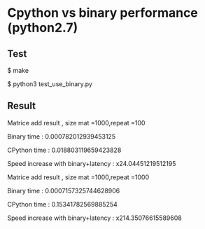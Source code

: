 # Cpython vs binary performance (python2.7)

## Test

$ make

$ python3 test_use_binary.py

## Result


Matrice add result , size mat =1000,repeat =100

Binary time : 0.000782012939453125

CPython time : 0.018803119659423828

Speed increase with binary+latency : x24.04451219512195



Matrice add result , size mat =1000,repeat =1000

Binary time : 0.0007157325744628906

CPython time : 0.15341782569885254

Speed increase with binary+latency : x214.35076615589608
